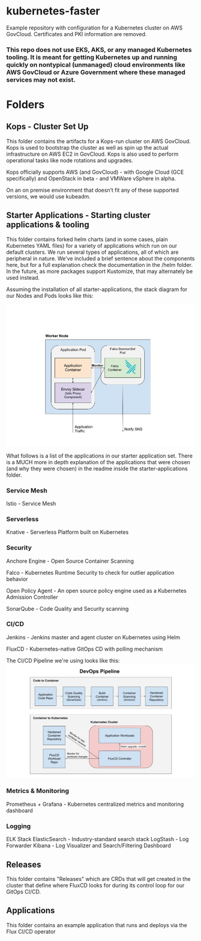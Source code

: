 # kubernetes-faster

Example repository with configuration for a Kubernetes cluster on AWS GovCloud. Certificates and PKI information are removed.

### This repo does not use EKS, AKS, or any managed Kubernetes tooling. It is meant for getting Kubernetes up and running quickly on nontypical (unmanaged) cloud environments like AWS GovCloud or Azure Government where these managed services may not exist.

# Folders

## Kops - Cluster Set Up

This folder contains the artifacts for a Kops-run cluster on AWS GovCloud. Kops is used to bootstrap the cluster as well as spin up the actual infrastructure on AWS EC2 in GovCloud. Kops is also used to perform operational tasks like node rotations and upgrades.

Kops officially supports AWS (and GovCloud) - with Google Cloud (GCE specifically) and OpenStack in beta - and VMWare vSphere in alpha.

On an on premise environment that doesn’t fit any of these supported versions, we would use kubeadm.

## Starter Applications - Starting cluster applications & tooling

This folder contains forked helm charts (and in some cases, plain Kubernetes YAML files) for a variety of applications which run on our default clusters. We run several types of applications, all of which are peripheral in nature. We've included a brief sentence about the components here, but for a full explanation check the documentation in the /helm folder.  In the future, as more packages support Kustomize, that may alternately be used instead.

Assuming the installation of all starter-applications, the stack diagram for our Nodes and Pods looks like this:

![Stack Diagram](https://github.com/rackner/kubernetes-faster/raw/master/StackDiagram.jpg)

What follows is a list of the applications in our starter application set. There is a MUCH more in depth explanation of the applications that were chosen (and why they were chosen) in the readme inside the starter-applications folder.

### Service Mesh

Istio - Service Mesh

### Serverless

Knative - Serverless Platform built on Kubernetes

### Security

Anchore Engine - Open Source Container Scanning

Falco - Kubernetes Runtime Security to check for outlier application behavior

Open Policy Agent - An open source policy engine used as a Kubernetes Admission Controller

SonarQube - Code Quality and Security scanning

### CI/CD

Jenkins - Jenkins master and agent cluster on Kubernetes using Helm

FluxCD - Kubernetes-native GitOps CD with polling mechanism

The CI/CD Pipeline we're using looks like this: ![CI/CD Pipeline](https://github.com/rackner/kubernetes-faster/raw/master/DevOpsPipeline.jpg)

### Metrics & Monitoring

Prometheus + Grafana - Kubernetes centralized metrics and monitoring dashboard

### Logging

ELK Stack
ElasticSearch - Industry-standard search stack
LogStash - Log Forwarder
Kibana - Log Visualizer and Search/Filtering Dashboard

## Releases

This folder contains "Releases" which are CRDs that will get created in the cluster that define where FluxCD looks for during its control loop for our GitOps CI/CD.

## Applications

This folder contains an example application that runs and deploys via the Flux CI/CD operator
